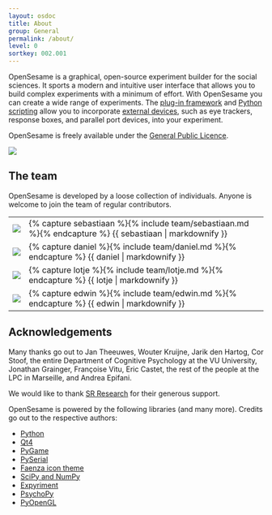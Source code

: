 ```yaml
---
layout: osdoc
title: About
group: General
permalink: /about/
level: 0
sortkey: 002.001
---
```


OpenSesame is a graphical, open-source experiment builder for the social sciences. It sports a modern and intuitive user interface that allows you to build complex experiments with a minimum of effort. With OpenSesame you can create a wide range of experiments. The [plug-in framework][plug-ins] and [Python scripting][python-scripting] allow you to incorporate [external devices][external-devices], such as eye trackers, response boxes, and parallel port devices, into your experiment.

OpenSesame is freely available under the [General Public Licence][gpl].

![](/img/fig/fig1.2.1.png)

The team
--------

OpenSesame is developed by a loose collection of individuals. Anyone is welcome to join the team of regular contributors.

<table class="no-table-border">
	<tr>
		<td>
			<img src="/img/team/sebastiaan.png" />
		</td>
		<td>
			{% capture sebastiaan %}{% include team/sebastiaan.md %}{% endcapture %}
			{{ sebastiaan | markdownify }}
		</td>
	</tr>
	<tr>
		<td>
			<img src="/img/team/daniel.png" />
		</td>
		<td>
			{% capture daniel %}{% include team/daniel.md %}{% endcapture %}
			{{ daniel | markdownify }}
		</td>
	</tr>
	<tr>
		<td>
			<img src="/img/team/lotje.png" />
		</td>
		<td>
			{% capture lotje %}{% include team/lotje.md %}{% endcapture %}
			{{ lotje | markdownify }}
		</td>
	</tr>
	<tr>
		<td>
			<img src="/img/team/edwin.png" />
		</td>
		<td>
			{% capture edwin %}{% include team/edwin.md %}{% endcapture %}
			{{ edwin | markdownify }}
		</td>
	</tr>
</table>

Acknowledgements
----------------

Many thanks go out to Jan Theeuwes, Wouter Kruijne, Jarik den Hartog, Cor Stoof, the entire Department of Cognitive Psychology at the VU University, Jonathan Grainger, Françoise Vitu, Eric Castet, the rest of the people at the LPC in Marseille, and Andrea Epifani.

We would like to thank [SR Research][sr-research] for their generous support.

OpenSesame is powered by the following libraries (and many more). Credits go out to the respective authors:

- [Python][]
- [Qt4][]
- [PyGame][]
- [PySerial][]
- [Faenza icon theme][faenza]
- [SciPy and NumPy][scipy]
- [Expyriment][]
- [PsychoPy][]
- [PyOpenGL][]

[sr-research]: http://www.sr-research.com/
[gpl]: http://www.gnu.org/licenses/gpl.html
[python]: http://www.python.org/
[qt4]: http://qt.nokia.com/
[pygame]: http://www.pygame.org/
[pyserial]: http://pyserial.sourceforge.net/
[faenza]: http://tiheum.deviantart.com/art/Faenza-Icons-173323228
[scipy]: http://www.scipy.org/
[expyriment]: http://www.expyriment.org/
[psychopy]: http://www.psychopy.org/
[pyopengl]: http://pyopengl.sourceforge.net/
[plug-ins]: /plug-ins
[external-devices]: /devices/
[python-scripting]: /python-inline-code